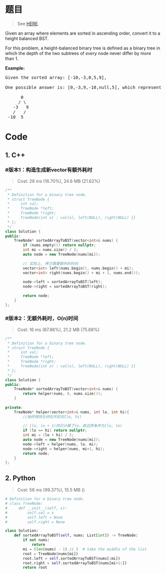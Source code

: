 # 题目

> See [HERE](https://leetcode.com/problems/convert-sorted-array-to-binary-search-tree/).

<div><p>Given an array where elements are sorted in ascending order, convert it to a height balanced BST.</p>

<p>For this problem, a height-balanced binary tree is defined as a binary tree in which the depth of the two subtrees of <em>every</em> node never differ by more than 1.</p>

<p><strong>Example:</strong></p>

<pre>Given the sorted array: [-10,-3,0,5,9],

One possible answer is: [0,-3,9,-10,null,5], which represents the following height balanced BST:

      0
     / \
   -3   9
   /   /
 -10  5
</pre>
</div>

# Code

## 1. C++

### #版本1：构造生成新vector有额外耗时

> Cost: 28 ms (16.70%), 24.6 MB (21.62%)

```C++
/**
 * Definition for a binary tree node.
 * struct TreeNode {
 *     int val;
 *     TreeNode *left;
 *     TreeNode *right;
 *     TreeNode(int x) : val(x), left(NULL), right(NULL) {}
 * };
 */
class Solution {
public:
    TreeNode* sortedArrayToBST(vector<int>& nums) {
        if (nums.empty()) return nullptr;
        int mi = nums.size() / 2;
        auto node = new TreeNode(nums[mi]);
        
        // 实际上, 拷贝需要额外的时间
        vector<int> left(nums.begin(), nums.begin() + mi);
        vector<int> right(nums.begin() + mi + 1, nums.end());
        
        node->left = sortedArrayToBST(left);
        node->right = sortedArrayToBST(right);
        
        return node;
    }
};
```

### #版本2：无额外耗时，O(n)时间

> Cost: 16 ms (87.86%), 21.2 MB (75.68%)

```C++
/**
 * Definition for a binary tree node.
 * struct TreeNode {
 *     int val;
 *     TreeNode *left;
 *     TreeNode *right;
 *     TreeNode(int x) : val(x), left(NULL), right(NULL) {}
 * };
 */
class Solution {
public:
    TreeNode* sortedArrayToBST(vector<int>& nums) {
        return helper(nums, 0, nums.size());
    }
    
private:
    TreeNode* helper(vector<int>& nums, int lo, int hi){
        //始终保持左闭右开区间[lo, hi)
        
        // [lo, lo + 1)时已计算了lo，故边界条件为[lo, lo)
        if (lo == hi) return nullptr;
        int mi = (lo + hi) / 2;
        auto node = new TreeNode(nums[mi]);
        node->left = helper(nums, lo, mi);
        node->right = helper(nums, mi+1, hi);
        return node;
    }
};
```

## 2. Python

> Cost: 56 ms (99.37%), 15.5 MB ()

```python
# Definition for a binary tree node.
# class TreeNode:
#     def __init__(self, x):
#         self.val = x
#         self.left = None
#         self.right = None

class Solution:
    def sortedArrayToBST(self, nums: List[int]) -> TreeNode:
        if not nums:
            return
        mi = (len(nums) - 1) // 2  # take the middle of the list
        root = TreeNode(nums[mi])
        root.left = self.sortedArrayToBST(nums[:mi])
        root.right = self.sortedArrayToBST(nums[mi+1:])
        return root
```
